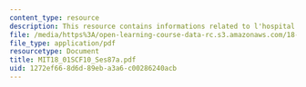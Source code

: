 ```yaml
---
content_type: resource
description: This resource contains informations related to l'hospital's rule.
file: /media/https%3A/open-learning-course-data-rc.s3.amazonaws.com/18-01sc-single-variable-calculus-fall-2010/1272ef668d6d89eba3a6c00286240acb_MIT18_01SCF10_Ses87a.pdf
file_type: application/pdf
resourcetype: Document
title: MIT18_01SCF10_Ses87a.pdf
uid: 1272ef66-8d6d-89eb-a3a6-c00286240acb
---
```

